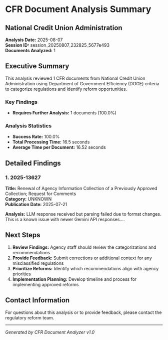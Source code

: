 # CFR Document Analysis Summary
## National Credit Union Administration

**Analysis Date:** 2025-08-07  
**Session ID:** session_20250807_232825_5677e493  
**Documents Analyzed:** 1

## Executive Summary

This analysis reviewed 1 CFR documents from National Credit Union Administration using Department of Government Efficiency (DOGE) criteria to categorize regulations and identify reform opportunities.

### Key Findings

- **Requires Further Analysis:** 1 documents (100.0%)

### Analysis Statistics

- **Success Rate:** 100.0%
- **Total Processing Time:** 16.5 seconds
- **Average Time per Document:** 16.52 seconds

## Detailed Findings

### 1. 2025-13627

**Title:** Renewal of Agency Information Collection of a Previously Approved Collection; Request for Comments  
**Category:** UNKNOWN  
**Publication Date:** 2025-07-21

**Analysis:** LLM response received but parsing failed due to format changes. This is a known issue with newer Gemini API responses....

## Next Steps

1. **Review Findings:** Agency staff should review the categorizations and recommendations
2. **Provide Feedback:** Submit corrections or additional context for any misclassified regulations
3. **Prioritize Reforms:** Identify which recommendations align with agency priorities
4. **Implementation Planning:** Develop timeline and process for implementing approved reforms

## Contact Information

For questions about this analysis or to provide feedback, please contact the regulatory reform team.

---
*Generated by CFR Document Analyzer v1.0*
